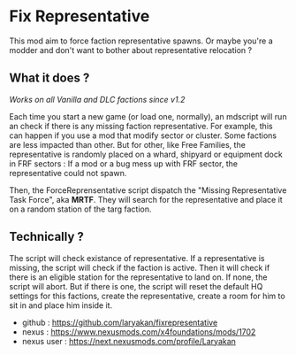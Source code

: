 # Fix Representative
This mod aim to force faction representative spawns. Or maybe you're a modder and don't want to bother about representative relocation ?

## What it does ?
*Works on all Vanilla and DLC factions since v1.2*

Each time you start a new game (or load one, normally), an mdscript will run an check if there is any missing faction representative. For example, this can happen if you use a mod that modify sector or cluster.
Some factions are less impacted than other. But for other, like Free Families, the representative is randomly placed on a whard, shipyard or equipment dock in FRF sectors : If a mod or a bug mess up with FRF sector, the representative could not spawn.

Then, the ForceReprensentative script dispatch the "Missing Representative Task Force", aka **MRTF**.
They will search for the representative and place it on a random station of the targ faction.

## Technically ?
The script will check existance of representative.
If a representative is missing, the script will check if the faction is active.
Then it will check if there is an eligible station for the representative to land on.
If none, the script will abort. But if there is one, the script will reset the default HQ settings for this factions, create the representative, create a room for him to sit in and place him inside it.

- github : https://github.com/laryakan/fixrepresentative
- nexus : https://www.nexusmods.com/x4foundations/mods/1702
- nexus user : https://next.nexusmods.com/profile/Laryakan
